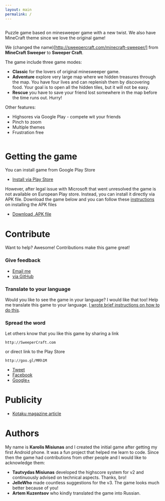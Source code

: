 ```yaml
---
layout: main
permalink: /
---
```


<span class="image right small"><img src="images/mcs-icon.png" alt="" /></span>

Puzzle game based on minesweeper game with a new twist. We also have MineCraft theme since we love the original game!


We (changed the name)[http://sweepercraft.com/minecraft-sweeper/] from **MineCraft Sweeper** to **Sweeper Craft**. 

The game include three game modes:

 - **Classic** for the lovers of original minesweeper game.
 - **Adventure** explore very large map where we hidden treasures through the map. You have four lives and can replenish them by discovering food. Your goal is to open all the hidden tiles, but it will not be easy.
 - **Rescue** you have to save your friend lost somewhere in the map before the time runs out. Hurry!

Other features:

 - Highsores via Google Play - compete wit your friends
 - Pinch to zoom
 - Multiple themes 
 - Frustration free  


<div class="box alt">
<div class="row uniform 50%">
    <div class="4u 12u$(small)"><span class="image fit"><img src="images/pic01.jpg" alt="" /></span></div>
    <div class="4u 12u$(small)"><span class="image fit"><img src="images/pic02.jpg" alt="" /></span></div>
    <div class="4u 12u$(small)"><span class="image fit"><img src="images/pic03.jpg" alt="" /></span></div>
</div>
</div>


# Getting the game

You can install game from Google Play Store

<ul class="actions">
	<li><a href="https://play.google.com/store/apps/details?id=com.misiunas.mcs
" class="button special icon fa-android">Install via Play Store</a></li>
</ul>

However, after legal issue with Microsoft that went unresolved the game is not available on European Play store. Instead, you can install it directly via APK file. Download the game below and you can follow these [instructions](http://www.ubergizmo.com/how-to/how-to-install-apk-files-sideloading-on-android/) on  installing the APK files

<ul class="actions">
  <li><a href="https://www.dropbox.com/s/xjdvz8dfn22lfzn/MC-Sweeper-release.apk?dl=1" class="button special icon fa-download">Download .APK file</a></li>
</ul>


# Contribute

Want to help? Awesome! Contributions make this game great!

### Give feedback

<ul class="actions">
    <li><a href="mailto:support+mcs@misiunas.com" class="button icon fa-email">Email me</a></li>
    <li><a href="https://github.com/kmisiunas/minecraft-sweeper/issues" class="button icon fa-github">via GitHub</a></li>
</ul>

### Translate to your language

Would you like to see the game in your language? I would like that too! Help me translate this game to your language. [I wrote brief instructions on how to do this](https://github.com/kmisiunas/sweeper-craft). 

### Spread the word

Let others know that you like this game by sharing a link 

`http://SweeperCraft.com`

or direct link to the Play Store

`http://goo.gl/MRh1M`

<!-- todo: what are popular social media channels across the world -->

<ul class="actions">
    <li><a href="https://twitter.com/home?status=Try%20this%20awesome%20puzzle%20game%20for%20Android%3A%20www.SweeperCraft.com" class="button icon fa-twitter">Tweet</a></li>
    <li><a href="https://www.facebook.com/sharer/sharer.php?u=http%3A//SweeperCraft.com" class="button icon fa-facebook">Facebook</a></li>
    <li><a href="https://plus.google.com/share?url=SweeperCraft.com" class="button icon fa-google-plus">Google+</a></li>
</ul>

# Publicity

 - [Kotaku magazine article](http://kotaku.com/5878388/when-minesweeper-met-minecraft-a-gaming-app-love-story)

# Authors

My name is **Karolis Misiunas** and I created the initial game after getting my first Android phone. It was a fun project that helped me learn to code. Since then the game had contributions from other people and I would like to acknowledge them:

 - **Tautvydas Misiunas** developed the highscore system for v2 and continuously advised on technical aspects. Thanks, bro!
 - **JelleWho** made countless suggestions for the v3. The game looks much better because of you!
 - **Artem Kuzentsov** who kindly translated the game into Russian.
